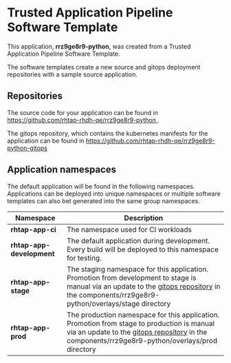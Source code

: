 # Trusted Application Pipeline Software Template

This application, **rrz9ge8r9-python**, was created from a Trusted Application Pipeline Software Template.

The software templates create a new source and gitops deployment repositories with a sample source application. 

## Repositories

The source code for your application can be found in [https://github.com/rhtap-rhdh-qe/rrz9ge8r9-python ](https://github.com/rhtap-rhdh-qe/rrz9ge8r9-python ).
 
The gitops repository, which contains the kubernetes manifests for the application can be found in 
[https://github.com/rhtap-rhdh-qe/rrz9ge8r9-python-gitops ](https://github.com/rhtap-rhdh-qe/rrz9ge8r9-python-gitops ) 

## Application namespaces 

The default application will be found in the following namespaces. Applications can be deployed into unique namespaces or multiple software templates can also bet generated into the same group namespaces.  

|  Namespace   |  Description   |  
| -------- | -------- |
| **rhtap-app-ci** | The namespace used for CI workloads |
| **rhtap-app-development** | The default application during development. Every build will be deployed to this namespace for testing. |
| **rhtap-app-stage** | The staging namespace for this application. Promotion from development to stage is manual via an update to the [gitops repository](https://github.com/rhtap-rhdh-qe/rrz9ge8r9-python-gitops ) in the components/rrz9ge8r9-python/overlays/stage directory |
| **rhtap-app-prod** | The production namespace for this application. Promotion from stage to production is manual via an update to the [gitops repository](https://github.com/rhtap-rhdh-qe/rrz9ge8r9-python-gitops ) in the components/rrz9ge8r9-python/overlays/prod directory |